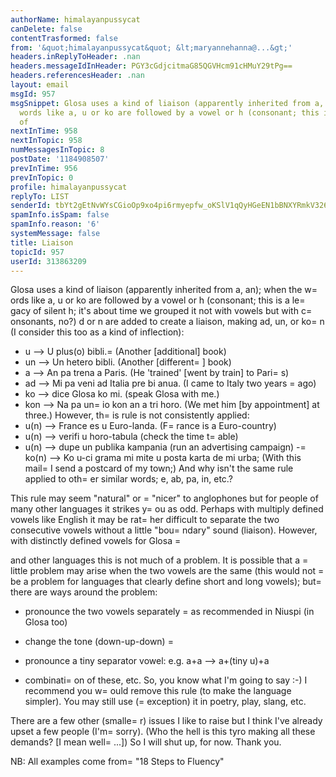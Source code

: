 ```yaml
---
authorName: himalayanpussycat
canDelete: false
contentTrasformed: false
from: '&quot;himalayanpussycat&quot; &lt;maryannehanna@...&gt;'
headers.inReplyToHeader: .nan
headers.messageIdInHeader: PGY3cGdjcitmaG85QGVHcm91cHMuY29tPg==
headers.referencesHeader: .nan
layout: email
msgId: 957
msgSnippet: Glosa uses a kind of liaison (apparently inherited from a, an); when the
  words like a, u or ko are followed by a vowel or h (consonant; this is a legacy
  of
nextInTime: 958
nextInTopic: 958
numMessagesInTopic: 8
postDate: '1184908507'
prevInTime: 956
prevInTopic: 0
profile: himalayanpussycat
replyTo: LIST
senderId: tbYt2gEtNvWYsCGioOp9xo4pi6rmyepfw_oKSlV1qQyHGeEN1bBNXYRmkV326sPLKbuDn7FeVjnHsxek3BXV_4d2nYsdD2131WsslKgqDC0HLhthX5Q
spamInfo.isSpam: false
spamInfo.reason: '6'
systemMessage: false
title: Liaison
topicId: 957
userId: 313863209
---
```


Glosa uses a kind of liaison (apparently inherited from a, an); when 
the w=
ords like a, u or ko are followed by a vowel or h (consonant; 
this is a le=
gacy of silent h; it's about time we grouped it not with 
vowels but with c=
onsonants, no?) d or n are added to create a 
liaison, making ad, un, or ko=
n (I consider this too as a kind of 
inflection): 
- u --> U plus(o) bibli.=
 (Another [additional] book) 
- un --> Un hetero bibli. (Another [different=
] book) 
- a --> An pa trena a Paris. (He 'trained' [went by train] to Pari=
s) 
- ad --> Mi pa veni ad Italia pre bi anua. (I came to Italy two 
years =
ago) 
- ko --> dice Glosa ko mi. (speak Glosa with me.) 
- kon --> Na pa un=
io kon an a tri horo. (We met him [by appointment] 
at three.) 
However, th=
is rule is not consistently applied: 
- u(n) --> France es u Euro-landa. (F=
rance is a Euro-country) 
- u(n) --> verifi u horo-tabula (check the time t=
able) 
- u(n) --> dupe un publika kampania (run an advertising campaign) 
-=
 ko(n) --> Ko u-ci grama mi mite u posta karta de mi urba; (With 
this mail=
 I send a postcard of my town;) 
And why isn't the same rule applied to oth=
er similar words; e, ab, 
pa, in, etc.? 
 
This rule may seem "natural" or =
"nicer" to anglophones but for 
people of many other languages it strikes y=
ou as odd. Perhaps with 
multiply defined vowels like English it may be rat=
her difficult to 
separate the two consecutive vowels without a little "bou=
ndary" 
sound (liaison). However, with distinctly defined vowels for Glosa =

and other languages this is not much of a problem. It is possible 
that a =
little problem may arise when the two vowels are the same 
(this would not =
be a problem for languages that clearly define short 
and long vowels); but=
 there are ways around the problem: 
- pronounce the two vowels separately =
as recommended in Niuspi (in 
Glosa too) 
- change the tone (down-up-down) =

- pronounce a tiny separator vowel: e.g. a+a --> a+(tiny u)+a 
- combinati=
on of these, etc. 
So, you know what I'm going to say :-) I recommend you w=
ould remove 
this rule (to make the language simpler). You may still use 
(=
exception) it in poetry, play, slang, etc. 
 
There are a few other (smalle=
r) issues I like to raise but I think 
I've already upset a few people (I'm=
 sorry). (Who the hell is this 
tyro making all these demands? [I mean well=
...]) So I will shut up, 
for now. Thank you. 
 
NB: All examples come from=
 "18 Steps to Fluency" 


